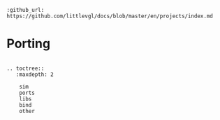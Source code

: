 ```eval_rst
:github_url: https://github.com/littlevgl/docs/blob/master/en/projects/index.md
```

# Porting

```eval_rst

.. toctree::
   :maxdepth: 2

    sim
    ports
    libs
    bind
    other
   
```

